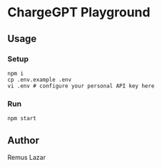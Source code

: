 # ChargeGPT Playground

## Usage

### Setup

```shell
npm i
cp .env.example .env
vi .env # configure your personal API key here
```

### Run

```shell
npm start
```


## Author

Remus Lazar
